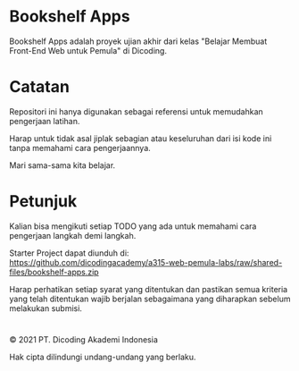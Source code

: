 #   Bookshelf Apps

Bookshelf Apps adalah proyek ujian akhir dari kelas "Belajar Membuat Front-End Web untuk Pemula" di Dicoding.

#   Catatan

Repositori ini hanya digunakan sebagai referensi untuk memudahkan pengerjaan latihan.

Harap untuk tidak asal jiplak sebagian atau keseluruhan dari isi kode ini tanpa memahami cara pengerjaannya.

Mari sama-sama kita belajar.

#   Petunjuk

Kalian bisa mengikuti setiap TODO yang ada untuk memahami cara pengerjaan langkah demi langkah.

Starter Project dapat diunduh di: https://github.com/dicodingacademy/a315-web-pemula-labs/raw/shared-files/bookshelf-apps.zip

Harap perhatikan setiap syarat yang ditentukan dan pastikan semua kriteria yang telah ditentukan wajib berjalan sebagaimana yang diharapkan sebelum melakukan submisi.

# 

© 2021 PT. Dicoding Akademi Indonesia

Hak cipta dilindungi undang-undang yang berlaku.
